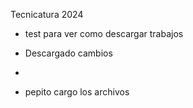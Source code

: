 Tecnicatura 2024
- test para ver como descargar trabajos

- Descargado cambios
- 
- pepito cargo los archivos

